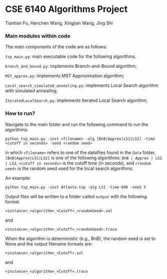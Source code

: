 # CSE 6140 Algorithms Project

Tiantian Fu, Hanchen Wang, Xingjian Wang, Jing Shi

### Main modules within code
The main components of the code are as follows:

`tsp_main.py`:            main executable code for the following algorithms.

`branch_and_bound.py`:    implements Branch-and-Bound algorithm;

`MST_approx.py`:          implements MST Approximation algorithm;

`Local_search_simulated_annealing.py`: implements Local Search algorithm with simulated annealing;

`IteratedLocalSearch.py`: implements Iterated Local Search algorithm;

### How to run?

Navigate to the main folder and run the following command to run the algorithms:

`python tsp_main.py -inst <filename> -alg [BnB|Approx|LS1|LS2] -time <cutoff in seconds> -seed <random seed>`

in which `<filename>` refers to one of the datafiles found in the `Data` folder, `[BnB|Approx|LS1|LS2]` is one of the following algorithms: `BnB | Approx | LS1 | LS2`, `<cutoff in seconds>` is the cutoff time (in seconds), and `<random seed>` is the random seed used for the local search algorithms.


An example:

`python tsp_main.py -inst Atlanta.tsp -alg LS1 -time 600 -seed 3`


Output files will be written to a folder called `output` with the following format:

`<instance>_<algorithm>_<Cutoff>_<randomSeed>.sol`

and

`<instance>_<algorithm>_<Cutoff>_<randomSeed>.trace`

When the algorithm is deterministic (e.g., BnB), the random seed is set to None and the output filename formats are:

`<instance>_<algorithm>_<Cutoff>.sol`

and

`<instance>_<algorithm>_<Cutoff>.trace`
